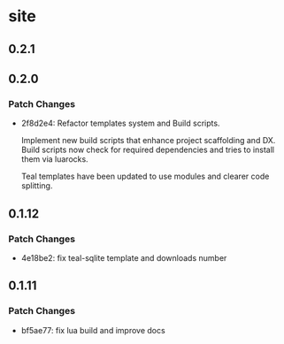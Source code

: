 # site

## 0.2.1

## 0.2.0

### Patch Changes

- 2f8d2e4: Refactor templates system and Build scripts.

  Implement new build scripts that enhance project scaffolding and DX.
  Build scripts now check for required dependencies and tries to install them via luarocks.

  Teal templates have been updated to use modules and clearer code splitting.

## 0.1.12

### Patch Changes

- 4e18be2: fix teal-sqlite template and downloads number

## 0.1.11

### Patch Changes

- bf5ae77: fix lua build and improve docs
